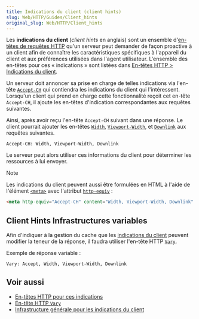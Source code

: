 ```yaml
---
title: Indications du client (client hints)
slug: Web/HTTP/Guides/Client_hints
original_slug: Web/HTTP/Client_hints
---
```


Les **indications du client** (_client hints_ en anglais) sont un ensemble d'[en-têtes de requêtes HTTP](/fr/docs/Web/HTTP/Reference/Headers) qu'un serveur peut demander de façon proactive à un client afin de connaître les caractéristiques spécifiques à l'appareil du client et aux préférences utilisées dans l'agent utilisateur. L'ensemble des en-têtes pour ces « indications » sont listées dans [En-têtes HTTP > Indications du client](/fr/docs/Web/HTTP/Reference/Headers#client_hints).

Un serveur doit annoncer sa prise en charge de telles indications via l'en-tête [`Accept-CH`](/fr/docs/Web/HTTP/Headers/Accept-CH) qui contiendra les indications du client qui l'intéressent. Lorsqu'un client qui prend en charge cette fonctionnalité reçoit cet en-tête `Accept-CH`, il ajoute les en-têtes d'indication correspondantes aux requêtes suivantes.

Ainsi, après avoir reçu l'en-tête `Accept-CH` suivant dans une réponse. Le client pourrait ajouter les en-têtes [`Width`](/fr/docs/Web/HTTP/Headers/Width), [`Viewport-Width`](/fr/docs/Web/HTTP/Headers/Viewport-Width), et [`Downlink`](/fr/docs/Web/HTTP/Headers/Downlink) aux requêtes suivantes.

```
Accept-CH: Width, Viewport-Width, Downlink
```

Le serveur peut alors utiliser ces informations du client pour déterminer les ressources à lui envoyer.

> [!NOTE]
> Les indications du client peuvent aussi être formulées en HTML à l'aide de l'élément [`<meta>`](/fr/docs/Web/HTML/Reference/Elements/meta) avec l'attribut [`http-equiv`](/fr/docs/Web/HTML/Reference/Elements/meta#attr-http-equiv) :
>
> ```html
> <meta http-equiv="Accept-CH" content="Width, Viewport-Width, Downlink" />
> ```

## Client Hints Infrastructures variables

Afin d'indiquer à la gestion du cache que les [indications du client](/fr/docs/Web/HTTP/Reference/Headers#clients_hints) peuvent modifier la teneur de la réponse, il faudra utiliser l'en-tête HTTP [`Vary`](/fr/docs/Web/HTTP/Reference/Headers/Vary).

Exemple de réponse variable :

```
Vary: Accept, Width, Viewport-Width, Downlink
```

## Voir aussi

- [En-têtes HTTP pour ces indications](/fr/docs/Web/HTTP/Reference/Headers#clients_hints)
- [En-tête HTTP `Vary`](/fr/docs/Web/HTTP/Reference/Headers/Vary)
- [Infrastructure générale pour les indications du client](https://wicg.github.io/client-hints-infrastructure/)
